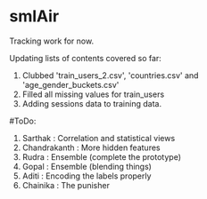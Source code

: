# smlAir
Tracking work for now.

Updating lists of contents covered so far:
  1. Clubbed 'train_users_2.csv', 'countries.csv' and 'age_gender_buckets.csv'
  2. Filled all missing values for train_users 
  3. Adding sessions data to training data.
 
 
 #ToDo:
 1. Sarthak : Correlation and statistical views
 2. Chandrakanth : More hidden features
 3. Rudra : Ensemble (complete the prototype)
 4. Gopal : Ensemble (blending things)
 5. Aditi : Encoding the labels properly
 6. Chainika : The punisher
